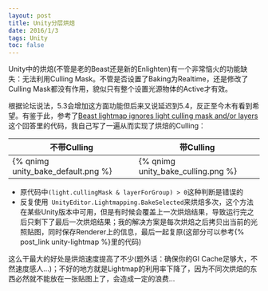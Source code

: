 ```yaml
---
layout: post
title: Unity分层烘焙
date: 2016/1/3
tags: Unity
toc: false
---
```


Unity中的烘焙(不管是老的Beast还是新的Enlighten)有一个非常恼火的功能缺失：无法利用Culling Mask。不管是否设置了Baking为Realtime，还是修改了Culling Mask都没有作用，貌似只有整个设置光源物体的Active才有效。

<!--more-->

根据论坛说法，5.3会增加这方面功能但后来又说延迟到5.4，反正至今木有看到希望。有鉴于此，参考了[Beast lightmap ignores light culling mask and/or layers](http://answers.unity3d.com/questions/61158/beast-lightmap-ignores-light-culling-mask-andor-la.html)这个回答里的代码，我自己写了一遍从而实现了烘焙的Culling：

| 不带Culling | 带Culling |
|----------------------------------------------------------|----------------------------------------------------------|
| {% qnimg unity_bake_default.png %} | {% qnimg unity_bake_culling.png %} |

- 原代码中`(light.cullingMask & layerForGroup) > 0`这种判断是错误的
- 反复使用` UnityEditor.Lightmapping.BakeSelected`来烘焙多次，这个方法在某些Unity版本中可用，但是有时候会覆盖上一次烘焙结果，导致运行完之后只剩下了最后一次烘焙结果；我的解决方案是每次烘焙之后拷贝出当前的光照贴图，同时保存Renderer上的信息，最后一起复原(这部分可以参考{% post_link unity-lightmap %}里的代码)

这么干最大的好处是烘焙速度提高了不少(题外话：确保你的GI Cache足够大，不然速度感人...)；不好的地方就是Lightmap的利用率下降了，因为不同次烘焙的东西必然就不能放在一张贴图上了，会造成一定的浪费...
